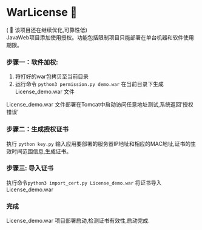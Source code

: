 # WarLicense  :monkey:
( :running: 该项目还在继续优化,可靠性低)  
JavaWeb项目添加使用授权。功能包括限制项目只能部署在单台机器和软件使用期限。

### 步骤一：软件加权:

1. 将打好的war包拷贝至当前目录
2. 运行命令 `python3 permission.py demo.war` 在当前目录下生成 License_demo.war 文件

License_demo.war 文件部署在Tomcat中启动访问任意地址测试,系统返回'授权错误'

### 步骤二：生成授权证书
执行 `python key.py` 输入应用要部署的服务器IP地址和相应的MAC地址,证书的生效时间范围信息,生成证书。

### 步骤三:  导入证书
执行命令`python3 import_cert.py License_demo.war` 将证书导入License_demo.war

### 完成
License_demo.war 项目部署启动,检测证书有效性,启动完成.
